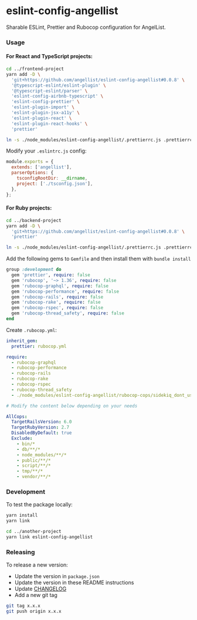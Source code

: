 # eslint-config-angellist

Sharable ESLint, Prettier and Rubocop configuration for AngelList.

### Usage

#### For React and TypeScript projects:

```sh
cd ../frontend-project
yarn add -D \
  'git+https://github.com/angellist/eslint-config-angellist#0.0.8' \
  '@typescript-eslint/eslint-plugin' \
  '@typescript-eslint/parser' \
  'eslint-config-airbnb-typescript' \
  'eslint-config-prettier' \
  'eslint-plugin-import' \
  'eslint-plugin-jsx-a11y' \
  'eslint-plugin-react' \
  'eslint-plugin-react-hooks' \
  'prettier'

ln -s ./node_modules/eslint-config-angellist/.prettierrc.js .prettierrc.js
```

Modify your `.eslintrc.js` config:

```js
module.exports = {
  extends: ['angellist'],
  parserOptions: {
    tsconfigRootDir: __dirname,
    project: ['./tsconfig.json'],
  },
};
```

#### For Ruby projects:

```sh
cd ../backend-project
yarn add -D \
  'git+https://github.com/angellist/eslint-config-angellist#0.0.8' \
  'prettier'

ln -s ./node_modules/eslint-config-angellist/.prettierrc.js .prettierrc.js
```

Add the following gems to `Gemfile` and then install them with `bundle install`

```rb
group :development do
  gem 'prettier', require: false
  gem 'rubocop', '~> 1.36', require: false
  gem 'rubocop-graphql', require: false
  gem 'rubocop-performance', require: false
  gem 'rubocop-rails', require: false
  gem 'rubocop-rake', require: false
  gem 'rubocop-rspec', require: false
  gem 'rubocop-thread_safety', require: false
end
```

Create `.rubocop.yml`:

```yml
inherit_gem:
  prettier: rubocop.yml

require:
  - rubocop-graphql
  - rubocop-performance
  - rubocop-rails
  - rubocop-rake
  - rubocop-rspec
  - rubocop-thread_safety
  - ./node_modules/eslint-config-angellist/rubocop-cops/sidekiq_dont_use_keyword_arguments.rb

# Modify the content below depending on your needs

AllCops:
  TargetRailsVersion: 6.0
  TargetRubyVersion: 2.7
  DisabledByDefault: true
  Exclude:
    - bin/*
    - db/**/*
    - node_modules/**/*
    - public/**/*
    - script/**/*
    - tmp/**/*
    - vendor/**/*
```

### Development

To test the package locally:

```sh
yarn install
yarn link

cd ../another-project
yarn link eslint-config-angellist
```

### Releasing

To release a new version:

* Update the version in `package.json`
* Update the version in these README instructions
* Update [CHANGELOG](CHANGELOG.md)
* Add a new git tag

```sh
git tag x.x.x
git push origin x.x.x
```
